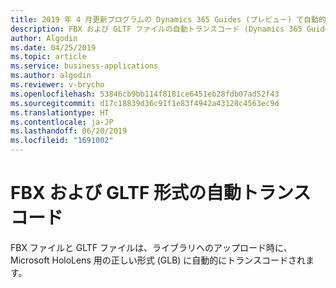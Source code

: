 ```yaml
---
title: 2019 年 4 月更新プログラムの Dynamics 365 Guides (プレビュー) で自動的にトランスコードされる形式
description: FBX および GLTF ファイルの自動トランスコード (Dynamics 365 Guides (プレビュー) の 2019 年 4 月更新プログラムの機能) により、ライブラリへのファイルのアップロードが簡単になります。
author: Algodin
ms.date: 04/25/2019
ms.topic: article
ms.service: business-applications
ms.author: algodin
ms.reviewer: v-brycho
ms.openlocfilehash: 53846cb9bb114f8181ce6451eb28fdb07ad52f43
ms.sourcegitcommit: d17c18839d36c91f1e83f4942a43128c4563ec9d
ms.translationtype: HT
ms.contentlocale: ja-JP
ms.lasthandoff: 06/20/2019
ms.locfileid: "1691002"
---
```

# <a name="fbx-and-gltf-formats-automatically-transcoded"></a>FBX および GLTF 形式の自動トランスコード

FBX ファイルと GLTF ファイルは、ライブラリへのアップロード時に、Microsoft HoloLens 用の正しい形式 (GLB) に自動的にトランスコードされます。
